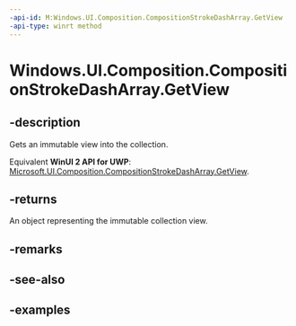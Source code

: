 ```yaml
---
-api-id: M:Windows.UI.Composition.CompositionStrokeDashArray.GetView
-api-type: winrt method
---
```


<!-- Method syntax.
public IVectorView<float> CompositionStrokeDashArray.GetView()
-->

# Windows.UI.Composition.CompositionStrokeDashArray.GetView

## -description

Gets an immutable view into the collection.

Equivalent **WinUI 2 API for UWP**: [Microsoft.UI.Composition.CompositionStrokeDashArray.GetView](/windows/winui/api/microsoft.ui.composition.compositionstrokedasharray.getview).

## -returns

An object representing the immutable collection view.

## -remarks

## -see-also

## -examples

